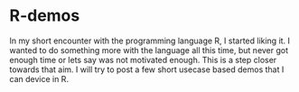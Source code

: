 # R-demos

In my short encounter with the programming language R, I started liking it. I wanted to do something more with the language all this time, but never got enough time or lets say was not motivated enough. This is a step closer towards that aim. I will try to post a few short usecase based demos that I can device in R. 
